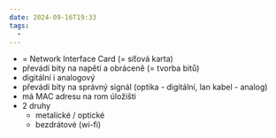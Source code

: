 ```yaml
---
date: 2024-09-16T19:33
tags:
  - 
---
```

- = Network Interface Card (= síťová karta)
- převádí bity na napětí a obráceně (= tvorba bitů)
- digitální i analogový
- převádí bity na správný signál (optika - digitální, lan kabel - analog)
- má MAC adresu na rom úložišti
- 2 druhy
	- metalické / optické
	- bezdrátové (wi-fi)
